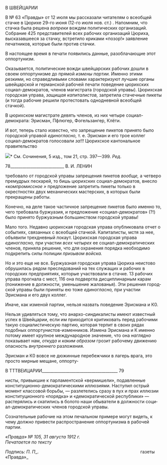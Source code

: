 В ШВЕЙЦАРИИ

В № 63 «Правды» от 12 июля мы рассказали читателям о всеобщей стачке в Цюрихе 29-го июня (12-го июля нов. ст.) . Напомним, что стачка была решена _вопреки_ вождям политических организаций. Собрание 425 представителей всех рабочих организаций Цюриха, высказавшееся за стачку, встретило криками «позор!» заявление печатников, которые были против стачки.

В настоящее время в печати появились данные, разоблачающие этот оппортунизм.

Оказывается, политические вожди швейцарских рабочих дошли в своем оппорту­низме до прямой _измены партии._ Именно этими резкими, но справедливыми словами характеризуют лучшие органы швейцарской и германской рабочей печати поведение цюрихских социал-демократов, членов магистрата (городской управы). Цюрихская го­родская управа, _защищая капиталистов,_ запретила стачечные пикеты (и тогда рабочие решили протестовать однодневной всеобщей стачкой).

В цюрихском магистрате девять членов, из них четыре социал-демократа: Эрисман, Пфлюгер, Фогельзангер, Клёти.

И вот, теперь стало известно, что запрещение пикетов принято было городской управой _единогласно,_ т. е. Эрисман и его трое коллег социал-демократов голосовали _за!!!_ Цюрихское кантональное правительство

![](file:///C:/Users/bot32/AppData/Local/Temp/msohtmlclip1/01/clip_image001.png)* См. Сочинения, 5 изд., том 21, стр. 397—399. _Ред._

  

78___________________________ В. И. ЛЕНИН

требовало от городской управы запрещения пикетов _вообще,_ а четверо премудрых пес­карей, то бишь цюрихских социал-демократов, внесло _«компромиссное »_ предложение запретить пикеты только в окрестностях двух механических мастерских, в которых бы­ли прекращены работы.

Конечно, на деле такое частичное запрещение пикетов было именно то, чего требо­вала буржуазия, и предложение «социал-демократов» (?!) было принято буржуазным большинством городской управы!

Мало того. Недавно цюрихская городская управа опубликовала отчет о событиях, связанных с всеобщей стачкой. Капиталисты, мстя за нее, объявили трехдневный лока­ут. Цюрихская городская управа _единогласно,_ при участии _всех четырех_ ее социал-демократических членов, приняла решение, что для охранения порядка необходимо подкрепить силы полиции _призывом войска._

Но и это еще не все. Буржуазная городская управа Цюриха неистово обрушилась ря­дом преследований на тех служащих и рабочих в городских предприятиях, которые участвовали в стачке. 13 рабочих управа прогнала с мест, 116 она подвергла дисципли­нарным карам (понижение в должности, уменьшение жалованья). Эти решения город­ской управы были приняты ею тоже _единогласно,_ при участии Эрисмана и его двух коллег.

Иначе, как изменой партии, нельзя назвать поведение Эрисмана и К0.

Нельзя удивляться тому, что анархо-синдикалисты имеют известный успех в Швей­царии, если им приходится критиковать перед рабочими такую социалистическую пар­тию, которая терпит в своих рядах подобных оппортунистов-изменников. Измена Эрисмана и К именно потому имеет крупное международное значение, что она _нагляд­но_ показывает нам, _откуда_ и _каким образом_ грозит рабочему движению опасность _внутреннего_ разложения.

Эрисман и К0 вовсе не дюжинные перебежчики в лагерь врага, это просто мирные мещане, оппорту-

  

В ТТТВЕИЦАРИИ______________________________________ 79

нисты, привыкшие к парламентской «вермишели», подавленные конституционно-демократическими иллюзиями. Наступил острый момент классовой борьбы, — разле­телись сразу в пух и прах иллюзии конституционного «порядка» и «демократической республики» — растерялись и скатились в болото наши обыватели в должности соци­ал-демократических членов городской управы.

Сознательные рабочие на этом печальном примере могут видеть, к чему _должно_ привести распространение оппортунизма в рабочей партии.

_«Правда» № 105, 31 августа 1912 г.                                                         Печатается по тексту_

_Подпись:_ _Π. Π__.                                                                                   газеты «Правда»_